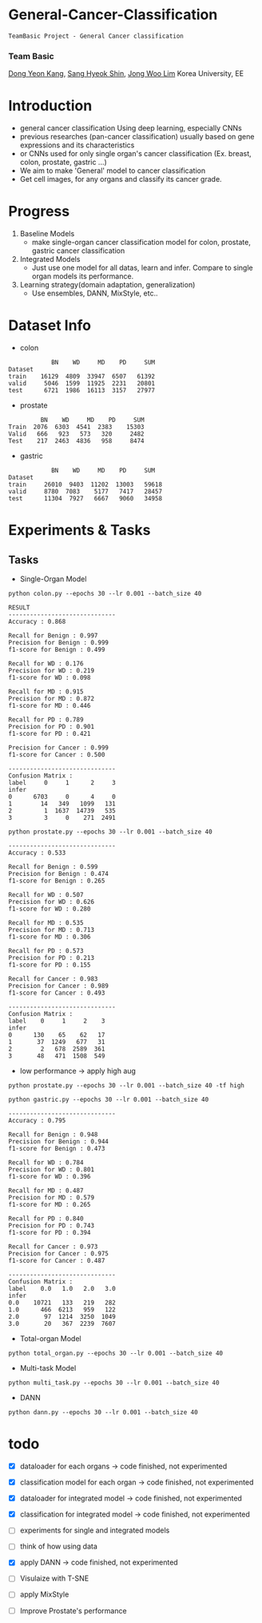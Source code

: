 # General-Cancer-Classification
```
TeamBasic Project - General Cancer classification
```

### Team Basic
[Dong Yeon Kang](https://github.com/Dong-Yeon-Kang), [Sang Hyeok Shin](https://github.com/SSH0515), [Jong Woo Lim](https://github.com/imngooh) Korea University, EE
 
# Introduction
- general cancer classification Using deep learning, especially CNNs
- previous researches (pan-cancer classification) usually based on gene expressions and its characteristics
- or CNNs used for only single organ's cancer classification (Ex. breast, colon, prostate, gastric ...)
- We aim to make 'General' model to cancer classification
- Get cell images, for any organs and classify its cancer grade.

# Progress
1. Baseline Models
   - make single-organ cancer classification model for colon, prostate, gastric cancer classification
2. Integrated Models
   - Just use one model for all datas, learn and infer. Compare to single organ models its performance. 
3. Learning strategy(domain adaptation, generalization)
   - Use ensembles, DANN, MixStyle, etc..

# Dataset Info
- colon
```angular2html
            BN    WD     MD    PD     SUM
Dataset                          
train    16129  4809  33947  6507   61392
valid     5046  1599  11925  2231   20801
test      6721  1986  16113  3157   27977
```
- prostate
```angular2html
         BN    WD     MD    PD     SUM
Train  2076  6303  4541  2383    15303
Valid   666   923   573   320     2482
Test    217  2463  4836   958     8474
```
- gastric
```angular2html
            BN    WD     MD    PD     SUM
Dataset                          
train     26010  9403  11202  13003   59618
valid     8780  7083    5177   7417   28457
test      11304  7927   6667   9060   34958
```



# Experiments & Tasks
## Tasks
- Single-Organ Model
```
python colon.py --epochs 30 --lr 0.001 --batch_size 40

RESULT
------------------------------
Accuracy : 0.868         
                         
Recall for Benign : 0.997
Precision for Benign : 0.999
f1-score for Benign : 0.499

Recall for WD : 0.176
Precision for WD : 0.219
f1-score for WD : 0.098

Recall for MD : 0.915
Precision for MD : 0.872
f1-score for MD : 0.446

Recall for PD : 0.789
Precision for PD : 0.901
f1-score for PD : 0.421

Precision for Cancer : 0.999
f1-score for Cancer : 0.500

------------------------------
Confusion Matrix :
label     0     1      2     3
infer
0      6703     0      4     0
1        14   349   1099   131
2         1  1637  14739   535
3         3     0    271  2491
```


```
python prostate.py --epochs 30 --lr 0.001 --batch_size 40

------------------------------
Accuracy : 0.533            
                            
Recall for Benign : 0.599   
Precision for Benign : 0.474
f1-score for Benign : 0.265 
                            
Recall for WD : 0.507       
Precision for WD : 0.626    
f1-score for WD : 0.280     

Recall for MD : 0.535       
Precision for MD : 0.713    
f1-score for MD : 0.306     

Recall for PD : 0.573
Precision for PD : 0.213
f1-score for PD : 0.155

Recall for Cancer : 0.983
Precision for Cancer : 0.989
f1-score for Cancer : 0.493

------------------------------
Confusion Matrix :
label    0     1     2    3
infer
0      130    65    62   17
1       37  1249   677   31
2        2   678  2589  361
3       48   471  1508  549

```
- low performance -> apply high aug
```angular2html
python prostate.py --epochs 30 --lr 0.001 --batch_size 40 -tf high

```
```
python gastric.py --epochs 30 --lr 0.001 --batch_size 40

------------------------------
Accuracy : 0.795

Recall for Benign : 0.948
Precision for Benign : 0.944
f1-score for Benign : 0.473

Recall for WD : 0.784
Precision for WD : 0.801
f1-score for WD : 0.396

Recall for MD : 0.487
Precision for MD : 0.579
f1-score for MD : 0.265

Recall for PD : 0.840
Precision for PD : 0.743
f1-score for PD : 0.394

Recall for Cancer : 0.973
Precision for Cancer : 0.975
f1-score for Cancer : 0.487

------------------------------
Confusion Matrix :
label    0.0   1.0   2.0   3.0
infer
0.0    10721   133   219   282
1.0      466  6213   959   122
2.0       97  1214  3250  1049
3.0       20   367  2239  7607

```
- Total-organ Model
```
python total_organ.py --epochs 30 --lr 0.001 --batch_size 40
```
- Multi-task Model
```
python multi_task.py --epochs 30 --lr 0.001 --batch_size 40
```
- DANN
```
python dann.py --epochs 30 --lr 0.001 --batch_size 40
```


# todo
- [x]  dataloader for each organs -> code finished, not experimented
- [x] classification model for each organ -> code finished, not experimented
- [x] dataloader for integrated model -> code finished, not experimented
- [x] classification for integrated model -> code finished, not experimented
- [ ] experiments for single and integrated models
- [ ] think of how using data
- [x] apply DANN -> code finished, not experimented
- [ ] Visulaize with T-SNE
- [ ] apply MixStyle
- [ ] Improve Prostate's performance 

